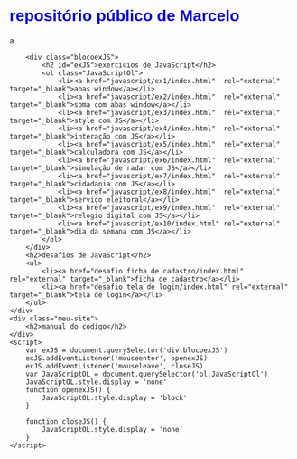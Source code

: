 <html lang="pt-br">
<head>
    <meta charset="UTF-8">
    <meta http-equiv="X-UA-Compatible" content="IE=edge">
    <meta name="viewport" content="width=device-width, initial-scale=1.0">
    <title>Document</title>
<style>
    * {
        border: 0px solid black;
        font-family: Arial, Helvetica, sans-serif;
    }

    li {
        margin: 0.4em;
    }

    a {
        /*color: rgb(182, 35, 35);*/
        color: rgb(5, 5, 212);
        text-decoration: none;
        cursor: pointer;
    }

    .JavaScript {
        width: fit-content;
    }

    .blocoexJS {
        background: #00000020;
        margin: auto;
        min-height: 2em;
        width: 19em;
        padding: 0.5em;
        border-radius: 10px;
        transition-delay: 1s;
        text-align: center;
    }

    .blocoexJS > ol {
        text-align: left;
    }

    .meu-site {
        background: #00000020;
        width: 20em;
        padding: 0.6em;
        border-radius: 10px;
        display: flex;
        align-items: center;
        justify-content: center;
    }
</style>

</head>
<body>
    <h1><a href="https://github.com/MarceloBAmaro" target="_blank">repositório público de Marcelo</a></h1>
    a
    <div class="JavaScript">

        <div class="blocoexJS">
            <h2 id="exJS">exercicios de JavaScript</h2>
            <ol class="JavaScriptOl">
                <li><a href="javascript/ex1/index.html"  rel="external" target="_blank">abas window</a></li>
                <li><a href="javascript/ex2/index.html"  rel="external" target="_blank">soma com abas window</a></li>
                <li><a href="javascript/ex3/index.html"  rel="external" target="_blank">style com JS</a></li>
                <li><a href="javascript/ex4/index.html"  rel="external" target="_blank">interação com JS</a></li>
                <li><a href="javascript/ex5/index.html"  rel="external" target="_blank">calculadora com JS</a></li>
                <li><a href="javascript/ex6/index.html"  rel="external" target="_blank">simulação de radar com JS</a></li>
                <li><a href="javascript/ex7/index.html"  rel="external" target="_blank">cidadania com JS</a></li>
                <li><a href="javascript/ex8/index.html"  rel="external" target="_blank">serviço eleitoral</a></li>
                <li><a href="javascript/ex9/index.html"  rel="external" target="_blank">relogio digital com JS</a></li>
                <li><a href="javascript/ex10/index.html" rel="external" target="_blank">dia da semana com JS</a></li>
            </ol>
        </div>
        <h2>desafios de JavaScript</h2>
        <ul>
            <li><a href="desafio ficha de cadastro/index.html" rel="external" target="_blank">ficha de cadastro</a></li>
            <li><a href="desafio tela de login/index.html" rel="external" target="_blank">tela de login</a></li>
        </ul>
    </div>
    <div class="meu-site">
        <h2>manual do codigo</h2>
    </div>
    <script>
        var exJS = document.querySelector('div.blocoexJS')
        exJS.addEventListener('mouseenter', openexJS)
        exJS.addEventListener('mouseleave', closeJS)
        var JavaScriptOL = document.querySelector('ol.JavaScriptOl')
        JavaScriptOL.style.display = 'none'
        function openexJS() {
            JavaScriptOL.style.display = 'block'
        }

        function closeJS() {
            JavaScriptOL.style.display = 'none'
        }
    </script>
</body>
</html>